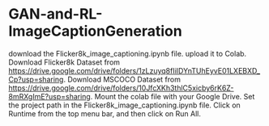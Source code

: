 # GAN-and-RL-ImageCaptionGeneration
download the Flicker8k_image_captioning.ipynb file.
upload it to Colab.
Download Flicker8k Dataset from https://drive.google.com/drive/folders/1zLzuyq8fIiIDYnTUhEyvE01LXEBXD_Cp?usp=sharing.
Download MSCOCO Dataset from https://drive.google.com/drive/folders/10JfcXKh3thlC5xicby6rK6Z-8mRXgImE?usp=sharing.
Mount the colab file with your Google Drive.
Set the project path in the Flicker8k_image_captioning.ipynb file.
Click on Runtime from the top menu bar, and then click on Run All.
